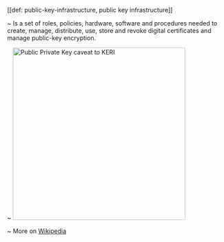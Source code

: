[[def: public-key-infrastructure, public key infrastructure]]

~ Is a set of roles, policies, hardware, software and procedures needed to create, manage, distribute, use, store and revoke digital certificates and manage public-key encryption.

~ <img src="https://github.com/WebOfTrust/keri/blob/main/images/pubprivkey-caveat.png?raw=true" alt="Public Private Key caveat to KERI" border="0" width="400"/>

~ More on [Wikipedia](https://en.wikipedia.org/wiki/Public_key_infrastructure)
